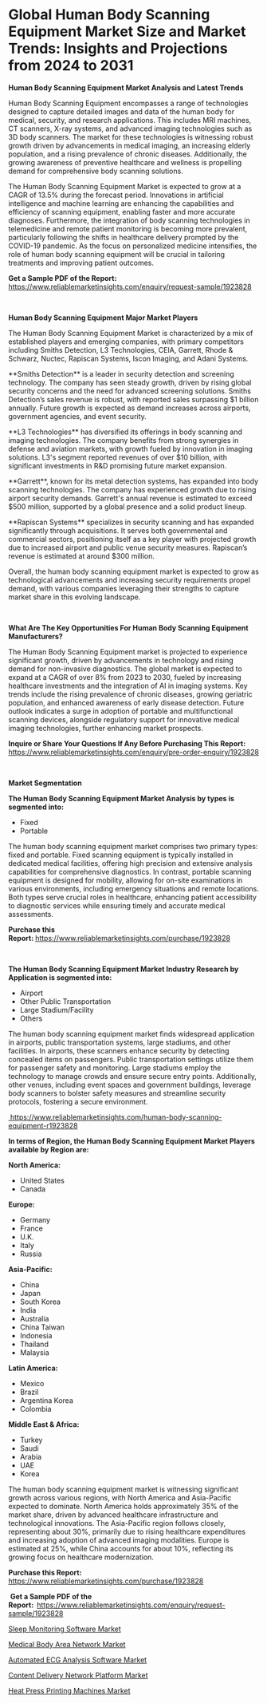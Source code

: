 <p><h1>Global Human Body Scanning Equipment Market Size and Market Trends: Insights and Projections from 2024 to 2031</h1></p><p><strong>Human Body Scanning Equipment Market Analysis and Latest Trends</strong></p>
<p><p>Human Body Scanning Equipment encompasses a range of technologies designed to capture detailed images and data of the human body for medical, security, and research applications. This includes MRI machines, CT scanners, X-ray systems, and advanced imaging technologies such as 3D body scanners. The market for these technologies is witnessing robust growth driven by advancements in medical imaging, an increasing elderly population, and a rising prevalence of chronic diseases. Additionally, the growing awareness of preventive healthcare and wellness is propelling demand for comprehensive body scanning solutions.</p><p>The Human Body Scanning Equipment Market is expected to grow at a CAGR of 13.5% during the forecast period. Innovations in artificial intelligence and machine learning are enhancing the capabilities and efficiency of scanning equipment, enabling faster and more accurate diagnoses. Furthermore, the integration of body scanning technologies in telemedicine and remote patient monitoring is becoming more prevalent, particularly following the shifts in healthcare delivery prompted by the COVID-19 pandemic. As the focus on personalized medicine intensifies, the role of human body scanning equipment will be crucial in tailoring treatments and improving patient outcomes.</p></p>
<p><strong>Get a Sample PDF of the Report:&nbsp;</strong> <a href="https://www.reliablemarketinsights.com/enquiry/request-sample/1923828?utm_campaign=1559&utm_medium=2&utm_source=Github&utm_content=ia&utm_term=24102024&utm_id=human-body-scanning-equipment">https://www.reliablemarketinsights.com/enquiry/request-sample/1923828</a></p>
<p>&nbsp;</p>
<p><strong>Human Body Scanning Equipment Major Market Players</strong></p>
<p><p>The Human Body Scanning Equipment Market is characterized by a mix of established players and emerging companies, with primary competitors including Smiths Detection, L3 Technologies, CEIA, Garrett, Rhode & Schwarz, Nuctec, Rapiscan Systems, Iscon Imaging, and Adani Systems. </p><p>**Smiths Detection** is a leader in security detection and screening technology. The company has seen steady growth, driven by rising global security concerns and the need for advanced screening solutions. Smiths Detection’s sales revenue is robust, with reported sales surpassing $1 billion annually. Future growth is expected as demand increases across airports, government agencies, and event security.</p><p>**L3 Technologies** has diversified its offerings in body scanning and imaging technologies. The company benefits from strong synergies in defense and aviation markets, with growth fueled by innovation in imaging solutions. L3's segment reported revenues of over $10 billion, with significant investments in R&D promising future market expansion.</p><p>**Garrett**, known for its metal detection systems, has expanded into body scanning technologies. The company has experienced growth due to rising airport security demands. Garrett's annual revenue is estimated to exceed $500 million, supported by a global presence and a solid product lineup.</p><p>**Rapiscan Systems** specializes in security scanning and has expanded significantly through acquisitions. It serves both governmental and commercial sectors, positioning itself as a key player with projected growth due to increased airport and public venue security measures. Rapiscan’s revenue is estimated at around $300 million.</p><p>Overall, the human body scanning equipment market is expected to grow as technological advancements and increasing security requirements propel demand, with various companies leveraging their strengths to capture market share in this evolving landscape.</p></p>
<p>&nbsp;</p>
<p><strong>What Are The Key Opportunities For Human Body Scanning Equipment Manufacturers?</strong></p>
<p><p>The Human Body Scanning Equipment market is projected to experience significant growth, driven by advancements in technology and rising demand for non-invasive diagnostics. The global market is expected to expand at a CAGR of over 8% from 2023 to 2030, fueled by increasing healthcare investments and the integration of AI in imaging systems. Key trends include the rising prevalence of chronic diseases, growing geriatric population, and enhanced awareness of early disease detection. Future outlook indicates a surge in adoption of portable and multifunctional scanning devices, alongside regulatory support for innovative medical imaging technologies, further enhancing market prospects.</p></p>
<p><strong>Inquire or Share Your Questions If Any Before Purchasing This Report:</strong> <a href="https://www.reliablemarketinsights.com/enquiry/pre-order-enquiry/1923828?utm_campaign=1559&utm_medium=2&utm_source=Github&utm_content=ia&utm_term=24102024&utm_id=human-body-scanning-equipment">https://www.reliablemarketinsights.com/enquiry/pre-order-enquiry/1923828</a></p>
<p>&nbsp;</p>
<p><strong>Market Segmentation</strong></p>
<p><strong>The Human Body Scanning Equipment Market Analysis by types is segmented into:</strong></p>
<p><ul><li>Fixed</li><li>Portable</li></ul></p>
<p><p>The human body scanning equipment market comprises two primary types: fixed and portable. Fixed scanning equipment is typically installed in dedicated medical facilities, offering high precision and extensive analysis capabilities for comprehensive diagnostics. In contrast, portable scanning equipment is designed for mobility, allowing for on-site examinations in various environments, including emergency situations and remote locations. Both types serve crucial roles in healthcare, enhancing patient accessibility to diagnostic services while ensuring timely and accurate medical assessments.</p></p>
<p><strong>Purchase this Report:&nbsp;</strong><a href="https://www.reliablemarketinsights.com/purchase/1923828?utm_campaign=1559&utm_medium=2&utm_source=Github&utm_content=ia&utm_term=24102024&utm_id=human-body-scanning-equipment">https://www.reliablemarketinsights.com/purchase/1923828</a></p>
<p>&nbsp;</p>
<p><strong>The Human Body Scanning Equipment Market Industry Research by Application is segmented into:</strong></p>
<p><ul><li>Airport</li><li>Other Public Transportation</li><li>Large Stadium/Facility</li><li>Others</li></ul></p>
<p><p>The human body scanning equipment market finds widespread application in airports, public transportation systems, large stadiums, and other facilities. In airports, these scanners enhance security by detecting concealed items on passengers. Public transportation settings utilize them for passenger safety and monitoring. Large stadiums employ the technology to manage crowds and ensure secure entry points. Additionally, other venues, including event spaces and government buildings, leverage body scanners to bolster safety measures and streamline security protocols, fostering a secure environment.</p></p>
<p><a href="https://www.reliablemarketinsights.com/human-body-scanning-equipment-r1923828?utm_campaign=1559&utm_medium=2&utm_source=Github&utm_content=ia&utm_term=24102024&utm_id=human-body-scanning-equipment">&nbsp;https://www.reliablemarketinsights.com/human-body-scanning-equipment-r1923828</a></p>
<p><strong>In terms of Region, the Human Body Scanning Equipment Market Players available by Region are:</strong></p>
<p>
    <p> <strong> North America: </strong>
        <ul>
            <li>United States</li>
            <li>Canada</li>
        </ul>
        </p> 
    <p> <strong> Europe: </strong>
        <ul>
            <li>Germany</li>
            <li>France</li>
            <li>U.K.</li>
            <li>Italy</li>
            <li>Russia</li>
        </ul>
        </p> 
    <p> <strong> Asia-Pacific: </strong>
        <ul>
            <li>China</li>
            <li>Japan</li>
            <li>South Korea</li>
            <li>India</li>
            <li>Australia</li>
            <li>China Taiwan</li>
            <li>Indonesia</li>
            <li>Thailand</li>
            <li>Malaysia</li>
        </ul>
        </p> 
    <p> <strong> Latin America: </strong>
        <ul>
            <li>Mexico</li>
            <li>Brazil</li>
            <li>Argentina Korea</li>
            <li>Colombia</li>
        </ul>
        </p> 
    <p> <strong> Middle East & Africa: </strong>
        <ul>
            <li>Turkey</li>
            <li>Saudi</li>
            <li>Arabia</li>
            <li>UAE</li>
            <li>Korea</li>
        </ul>
    </p>
    </p>
<p><p>The human body scanning equipment market is witnessing significant growth across various regions, with North America and Asia-Pacific expected to dominate. North America holds approximately 35% of the market share, driven by advanced healthcare infrastructure and technological innovations. The Asia-Pacific region follows closely, representing about 30%, primarily due to rising healthcare expenditures and increasing adoption of advanced imaging modalities. Europe is estimated at 25%, while China accounts for about 10%, reflecting its growing focus on healthcare modernization.</p></p>
<p><strong>Purchase this Report: </strong><a href="https://www.reliablemarketinsights.com/purchase/1923828?utm_campaign=1559&utm_medium=2&utm_source=Github&utm_content=ia&utm_term=24102024&utm_id=human-body-scanning-equipment">https://www.reliablemarketinsights.com/purchase/1923828</a></p>
<p>&nbsp;<strong>Get a Sample PDF of the Report:&nbsp;&nbsp;</strong><a href="https://www.reliablemarketinsights.com/enquiry/request-sample/1923828?utm_campaign=1559&utm_medium=2&utm_source=Github&utm_content=ia&utm_term=24102024&utm_id=human-body-scanning-equipment">https://www.reliablemarketinsights.com/enquiry/request-sample/1923828</a></p>
<p><strong></strong></p>
<p><p><a href="https://www.linkedin.com/pulse/sleep-monitoring-software-market-regional-outlook-competition-59akc?utm_campaign=1559&utm_medium=2&utm_source=Github&utm_content=ia&utm_term=24102024&utm_id=human-body-scanning-equipment">Sleep Monitoring Software Market</a></p><p><a href="https://www.linkedin.com/pulse/medical-body-area-network-market-size-share-analysis-growth-e7wac?utm_campaign=1559&utm_medium=2&utm_source=Github&utm_content=ia&utm_term=24102024&utm_id=human-body-scanning-equipment">Medical Body Area Network Market</a></p><p><a href="https://www.linkedin.com/pulse/navigating-global-automated-ecg-analysis-software-market-landscape-xahuc?utm_campaign=1559&utm_medium=2&utm_source=Github&utm_content=ia&utm_term=24102024&utm_id=human-body-scanning-equipment">Automated ECG Analysis Software Market</a></p><p><a href="https://www.linkedin.com/pulse/content-delivery-network-platform-market-research-report-exploring-4dogc?utm_campaign=1559&utm_medium=2&utm_source=Github&utm_content=ia&utm_term=24102024&utm_id=human-body-scanning-equipment">Content Delivery Network Platform Market</a></p><p><a href="https://issuu.com/reportprime-2/docs/heat-press-printing-machines-market_27cd74042682ca?utm_campaign=1559&utm_medium=2&utm_source=Github&utm_content=ia&utm_term=24102024&utm_id=human-body-scanning-equipment">Heat Press Printing Machines Market</a></p></p>
